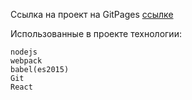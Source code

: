 
Ссылка на проект на GitPages [ссылке](https://fudgi.github.io/index.html)

Использованные в проекте технологии:

    nodejs
    webpack
    babel(es2015)
    Git
    React
    